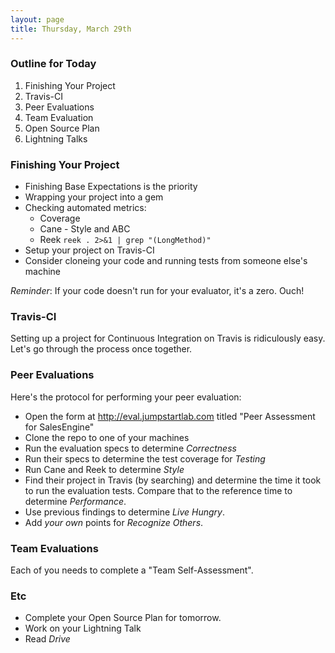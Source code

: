 ```yaml
---
layout: page
title: Thursday, March 29th
---
```


### Outline for Today

1. Finishing Your Project
2. Travis-CI
3. Peer Evaluations
3. Team Evaluation
4. Open Source Plan
5. Lightning Talks

### Finishing Your Project

* Finishing Base Expectations is the priority
* Wrapping your project into a gem
* Checking automated metrics:
  * Coverage
  * Cane - Style and ABC
  * Reek `reek . 2>&1 | grep "(LongMethod)"`
* Setup your project on Travis-CI
* Consider cloneing your code and running tests from someone else's machine

*Reminder*: If your code doesn't run for your evaluator, it's a zero. Ouch!

### Travis-CI

Setting up a project for Continuous Integration on Travis is ridiculously easy. Let's go through the process once together.

### Peer Evaluations

Here's the protocol for performing your peer evaluation:

* Open the form at http://eval.jumpstartlab.com titled "Peer Assessment for SalesEngine"
* Clone the repo to one of your machines
* Run the evaluation specs to determine *Correctness*
* Run their specs to determine the test coverage for *Testing*
* Run Cane and Reek to determine *Style*
* Find their project in Travis (by searching) and determine the time it took to run the evaluation tests. Compare that to the reference time to determine *Performance*.
* Use previous findings to determine *Live Hungry*.
* Add _your own_ points for *Recognize Others*.

### Team Evaluations

Each of you needs to complete a "Team Self-Assessment".

### Etc

* Complete your Open Source Plan for tomorrow.
* Work on your Lightning Talk
* Read *Drive*